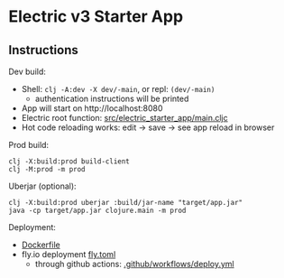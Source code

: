 # Electric v3 Starter App

## Instructions

Dev build:

* Shell: `clj -A:dev -X dev/-main`, or repl: `(dev/-main)`
    * authentication instructions will be printed
* App will start on http://localhost:8080
* Electric root function: [src/electric_starter_app/main.cljc](src/electric_starter_app/main.cljc)
* Hot code reloading works: edit -> save -> see app reload in browser

Prod build:

```shell
clj -X:build:prod build-client
clj -M:prod -m prod
```

Uberjar (optional):
```shell
clj -X:build:prod uberjar :build/jar-name "target/app.jar"
java -cp target/app.jar clojure.main -m prod
```

Deployment:
- [Dockerfile](Dockerfile)
- fly.io deployment [fly.toml](fly.toml)
    - through github actions: [.github/workflows/deploy.yml](.github/workflows/deploy.yml)

